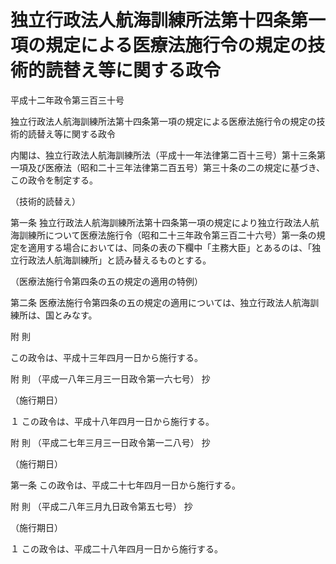 # 独立行政法人航海訓練所法第十四条第一項の規定による医療法施行令の規定の技術的読替え等に関する政令

平成十二年政令第三百三十号

独立行政法人航海訓練所法第十四条第一項の規定による医療法施行令の規定の技術的読替え等に関する政令

内閣は、独立行政法人航海訓練所法（平成十一年法律第二百十三号）第十三条第一項及び医療法（昭和二十三年法律第二百五号）第三十条の二の規定に基づき、この政令を制定する。

（技術的読替え）

第一条 独立行政法人航海訓練所法第十四条第一項の規定により独立行政法人航海訓練所について医療法施行令（昭和二十三年政令第三百二十六号）第一条の規定を適用する場合においては、同条の表の下欄中「主務大臣」とあるのは、「独立行政法人航海訓練所」と読み替えるものとする。

（医療法施行令第四条の五の規定の適用の特例）

第二条 医療法施行令第四条の五の規定の適用については、独立行政法人航海訓練所は、国とみなす。

附 則

この政令は、平成十三年四月一日から施行する。

附 則 （平成一八年三月三一日政令第一六七号） 抄

（施行期日）

１ この政令は、平成十八年四月一日から施行する。

附 則 （平成二七年三月三一日政令第一二八号） 抄

（施行期日）

第一条 この政令は、平成二十七年四月一日から施行する。

附 則 （平成二八年三月九日政令第五七号） 抄

（施行期日）

１ この政令は、平成二十八年四月一日から施行する。
